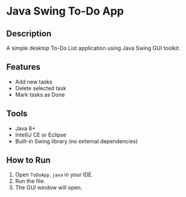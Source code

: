 # Java Swing To-Do App

## Description
A simple desktop To-Do List application using Java Swing GUI toolkit.

## Features
- Add new tasks
- Delete selected task
- Mark tasks as Done

## Tools
- Java 8+
- IntelliJ CE or Eclipse
- Built-in Swing library (no external dependencies)

## How to Run
1. Open `ToDoApp.java` in your IDE.
2. Run the file.
3. The GUI window will open.
